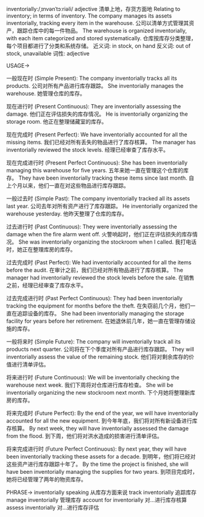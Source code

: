 inventorially:/ˌɪnvənˈtɔːriəli/
adjective
清单上地，存货方面地
Relating to inventory; in terms of inventory.
The company manages its assets inventorially, tracking every item in the warehouse.  公司以清单方式管理其资产，跟踪仓库中的每一件物品。
The warehouse is organized inventorially, with each item categorized and stored systematically.  仓库按库存分类整理，每个项目都进行了分类和系统存储。
近义词: in stock, on hand
反义词: out of stock, unavailable
词性: adjective

USAGE->

一般现在时 (Simple Present):
The company inventorially tracks all its products. 公司对所有产品进行库存跟踪。
She inventorially manages the warehouse. 她管理仓库的库存。


现在进行时 (Present Continuous):
They are inventorially assessing the damage. 他们正在评估损失的库存情况。
He is inventorially organizing the storage room. 他正在整理储藏室的库存。


现在完成时 (Present Perfect):
We have inventorially accounted for all the missing items. 我们已经对所有丢失的物品进行了库存核算。
The manager has inventorially reviewed the stock levels. 经理已经审查了库存水平。


现在完成进行时 (Present Perfect Continuous):
She has been inventorially managing this warehouse for five years. 五年来她一直在管理这个仓库的库存。
They have been inventorially tracking these items since last month.  自上个月以来，他们一直在对这些物品进行库存跟踪。


一般过去时 (Simple Past):
The company inventorially tracked all its assets last year.  公司去年对所有资产进行了库存跟踪。
He inventorially organized the warehouse yesterday. 他昨天整理了仓库的库存。


过去进行时 (Past Continuous):
They were inventorially assessing the damage when the fire alarm went off. 火警响起时，他们正在评估损失的库存情况。
She was inventorially organizing the stockroom when I called. 我打电话时，她正在整理库房的库存。


过去完成时 (Past Perfect):
We had inventorially accounted for all the items before the audit. 在审计之前，我们已经对所有物品进行了库存核算。
The manager had inventorially reviewed the stock levels before the sale. 在销售之前，经理已经审查了库存水平。


过去完成进行时 (Past Perfect Continuous):
They had been inventorially tracking the equipment for months before the theft.  在失窃前几个月，他们一直在追踪设备的库存。
She had been inventorially managing the storage facility for years before her retirement.  在她退休前几年，她一直在管理存储设施的库存。


一般将来时 (Simple Future):
The company will inventorially track all its products next quarter.  公司将在下个季度对所有产品进行库存跟踪。
They will inventorially assess the value of the remaining stock. 他们将对剩余库存的价值进行清单评估。


将来进行时 (Future Continuous):
We will be inventorially checking the warehouse next week.  我们下周将对仓库进行库存检查。
She will be inventorially organizing the new stockroom next month. 下个月她将整理新库房的库存。


将来完成时 (Future Perfect):
By the end of the year, we will have inventorially accounted for all the new equipment. 到今年年底，我们将对所有新设备进行库存核算。
By next week, they will have inventorially assessed the damage from the flood. 到下周，他们将对洪水造成的损害进行清单评估。


将来完成进行时 (Future Perfect Continuous):
By next year, they will have been inventorially tracking these assets for a decade. 到明年，他们将已经对这些资产进行库存跟踪十年了。
By the time the project is finished, she will have been inventorially managing the supplies for two years.  到项目完成时，她将已经管理了两年的物资库存。


PHRASE->
inventorially speaking 从库存方面来说
track inventorially  追踪库存
manage inventorially  管理库存
account for inventorially  对…进行库存核算
assess inventorially  对…进行库存评估
